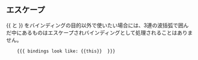 ## エスケープ

{{ と }) をバインディングの目的以外で使いたい場合には、3連の波括弧で囲んだ中にあるものはエスケープされバインディングとして処理されることはありません。


```html
    {{{ bindings look like: {{this}}  }}}
```
